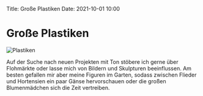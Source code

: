 Title: Große Plastiken
Date: 2021-10-01 10:00

# Große Plastiken

![Plastiken]({static}/images/plastik.png)

Auf der Suche nach neuen Projekten mit Ton stöbere ich gerne über Flohmärkte oder lasse mich von Bildern und Skulpturen beeinflussen.
Am besten gefallen mir aber meine Figuren im Garten, sodass zwischen Flieder und Hortensien ein paar Gänse hervorschauen oder die großen Blumenmädchen sich die Zeit vertreiben. 

